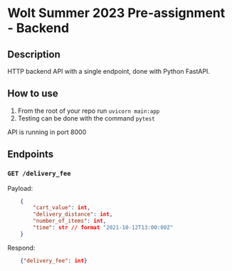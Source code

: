 # Wolt Summer 2023 Pre-assignment - Backend

## Description

HTTP backend API with a single endpoint, done with Python FastAPI.


##  How to use

1. From the root of your repo run `uvicorn main:app`
2. Testing can be done with the command `pytest`

API is running in port 8000

## Endpoints

### `GET /delivery_fee`

Payload:
```json
	{
		"cart_value": int,
		"delivery_distance": int,
		"number_of_items": int,
		"time": str // format "2021-10-12T13:00:00Z"
	}
```
Respond:
```json
	{"delivery_fee": int}
```

